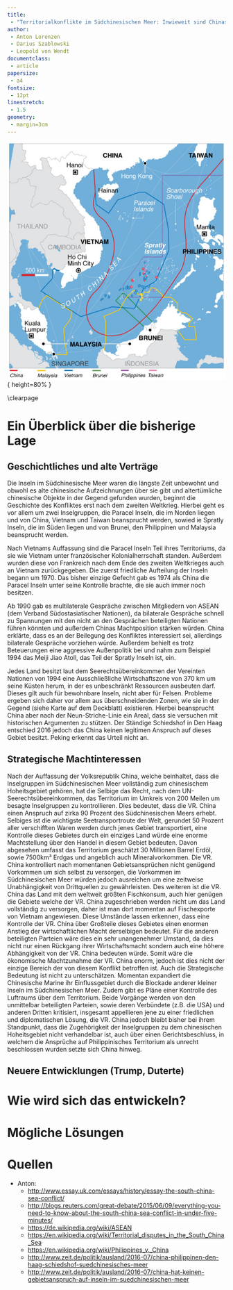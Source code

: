 ```yaml
---
title: 
 - "Territorialkonflikte im Südchinesischen Meer: Inwieweit sind Chinas Ansprüche gerechtfertigt?"
author:
 - Anton Lorenzen
 - Darius Szablowski
 - Leopold von Wendt
documentclass:
 - article
papersize:
 - a4
fontsize:
 - 12pt
linestretch:
 - 1.5
geometry: 
 - margin=3cm
---
```


![Die Gebietsansprüche im Südchinesischen Meer](South_China_Sea_claims_map.jpg){ height=80% }

\clearpage

# Ein Überblick über die bisherige Lage

## Geschichtliches und alte Verträge

Die Inseln im Südchinesische Meer waren die längste Zeit unbewohnt und 
obwohl es alte chinesische Aufzeichnungen über sie gibt und altertümliche chinesische
Objekte in der Gegend gefunden wurden, beginnt die Geschichte des Konfliktes erst nach dem
zweiten Weltkrieg. Hierbei geht es vor allem um zwei Inselgruppen, die Paracel Inseln,
die im Norden liegen und von China, Vietnam und Taiwan beansprucht werden, sowied ie Spratly Inseln, die im Süden liegen und von Brunei, den Philippinen und Malaysia beansprucht werden.

Nach Vietnams Auffassung sind die Paracel Inseln Teil ihres Territoriums, da sie wie
Vietnam unter französischer Kolonialherrschaft standen. Außerdem wurden diese von Frankreich
nach dem Ende des zweiten Weltkrieges auch an Vietnam zurückgegeben. 
Die zuerst friedliche Aufteilung der Inseln begann um 1970. Das bisher einzige Gefecht
gab es 1974 als China die Paracel Inseln unter seine Kontrolle brachte, 
die sie auch immer noch besitzen.

Ab 1990 gab es multilaterale Gespräche zwischen Mitgliedern von ASEAN (dem Verband 
Südostasiatischer Nationen), da bilaterale Gespräche schnell zu Spannungen
mit den nicht an den Gesprächen beteiligten Nationen führen könnten und
außerdem Chinas Machtposition stärken würden. China erklärte, dass es an der 
Beilegung des Konfliktes interessiert sei, allerdings bilaterale Gespräche vorziehen würde.
Außerdem behielt es trotz Beteuerungen eine aggressive Außenpolitik bei und nahm zum Beispiel
1994 das Meiji Jiao Atoll, das Teil der Spratly Inseln ist, ein.

Jedes Land besitzt laut dem Seerechtsübereinkommen der Vereinten Nationen von 1994 eine 
Ausschließliche Wirtschaftszone von 370 km um seine Küsten herum,
in der es unbeschränkt Ressourcen ausbeuten darf.
Dieses gilt auch für bewohnbare Inseln, nicht aber für Felsen.
Probleme ergeben sich daher vor allem aus überschneidenden Zonen, wie sie in der Gegend
(siehe Karte auf dem Deckblatt) existieren. Hierbei beansprucht China aber nach der 
Neun-Striche-Linie ein Areal, dass sie versuchen mit historischen Argumenten zu stützen.
Der Ständige Schiedshof in Den Haag entschied 2016 jedoch das China keinen 
legitimen Anspruch auf dieses Gebiet besitzt. Peking erkennt das Urteil nicht an.

## Strategische Machtinteressen
 
Nach der Auffassung der Volksrepublik China, welche beinhaltet, dass die 
Inselgruppen im Südchinesischen Meer vollständig zum chinesischem Hoheitsgebiet 
gehören, hat die Selbige das Recht, nach dem UN-Seerechtsübereinkommen, das 
Territorium im Umkreis von 200 Meilen um besagte Inselgruppen zu kontrollieren. 
Dies bedeutet, dass die VR. China einen Anspruch auf zirka 90 Prozent des 
Südchinesischen Meers erhebt. Selbiges ist die wichtigste Seetransportroute der 
Welt, gerundet 50 Prozent aller verschifften Waren werden durch jenes Gebiet 
transportiert, eine Kontrolle dieses Gebietes durch ein einziges Land würde eine 
enorme Machtstellung über den Handel in diesem Gebiet bedeuten. Davon 
abgesehen umfasst    das Territorium geschätzt 30 Millionen Barrel Erdöl, sowie 
7500km³ Erdgas und angeblich auch Mineralvorkommen. Die VR. China kontrolliert 
nach momentanen Gebietsansprüchen nicht genügend Vorkommen um sich selbst 
zu versorgen, die Vorkommen im Südchinesischen Meer würden jedoch ausreichen 
um eine zeitweise Unabhängigkeit von Drittquellen zu gewährleisten. Des weiteren 
ist die VR. China das Land mit dem weltweit größten Fischkonsum, auch hier 
genügen die Gebiete welche der VR. China zugeschrieben werden nicht um das 
Land vollständig zu versorgen, daher ist man dort momentan auf Fischexporte von 
Vietnam angewiesen. Diese Umstände lassen erkennen, dass eine Kontrolle der VR.
China über Großteile dieses Gebietes einen enormen Anstieg der wirtschaftlichen 
Macht derselbigen bedeutet. Für die anderen beteiligten Parteien wäre dies ein sehr 
unangenehmer Umstand, da dies nicht nur einen Rückgang ihrer Wirtschaftsmacht 
sondern auch eine höhere Abhängigkeit von der VR. China bedeuten würde. Somit 
wäre die ökonomische Machtzunahme der VR. China enorm, jedoch ist dies nicht der
einzige Bereich der von diesem Konflikt betroffen ist. Auch die Strategische 
Bedeutung ist nicht zu unterschätzen. Momentan expandiert die Chinesische Marine 
ihr Einflussgebiet durch die Blockade anderer kleiner Inseln im Südchinesischen 
Meer. Zudem gibt es Pläne einer Kontrolle des Luftraums über dem Territorium. 
Beide Vorgänge werden von den unmittelbar beteiligten Parteien, sowie deren 
Verbündete (z.B. die USA) und anderen Dritten kritisiert, insgesamt appellieren jene 
zu einer friedlichen und diplomatischen Lösung, die VR. China jedoch bleibt bisher 
bei ihrem Standpunkt, dass die Zugehörigkeit der Inselgruppen zu dem chinesischen 
Hoheitsgebiet nicht verhandelbar ist, auch über einen Gerichtsbeschluss, in welchem
die Ansprüche auf Philippinisches Territorium als unrecht beschlossen wurden setzte 
sich China hinweg.

## Neuere Entwicklungen (Trump, Duterte)

# Wie wird sich das entwickeln?



# Mögliche Lösungen



# Quellen 

 - Anton:
    - http://www.essay.uk.com/essays/history/essay-the-south-china-sea-conflict/
    - http://blogs.reuters.com/great-debate/2015/06/09/everything-you-need-to-know-about-the-south-china-sea-conflict-in-under-five-minutes/
    - https://de.wikipedia.org/wiki/ASEAN
    - https://en.wikipedia.org/wiki/Territorial_disputes_in_the_South_China_Sea
    - https://en.wikipedia.org/wiki/Philippines_v._China
    - http://www.zeit.de/politik/ausland/2016-07/china-philippinen-den-haag-schiedshof-suedchinesisches-meer
    - http://www.zeit.de/politik/ausland/2016-07/china-hat-keinen-gebietsanspruch-auf-inseln-im-suedchinesischen-meer
